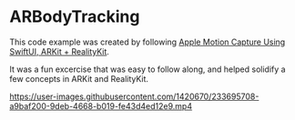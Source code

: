 # ARBodyTracking

This code example was created by following [Apple Motion Capture Using SwiftUI, ARKit + RealityKit](git@github.com:aerickson14/ARBodyTracking.git).

It was a fun excercise that was easy to follow along, and helped solidify a few concepts in ARKit and RealityKit.

https://user-images.githubusercontent.com/1420670/233695708-a9baf200-9deb-4668-b019-fe43d4ed12e9.mp4
